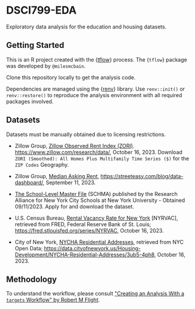 # DSCI799-EDA

Exploratory data analysis for the education and housing datasets.

## Getting Started

This is an R project created with the {[tflow](https://github.com/milesmcbain/tflow)} process. The {`tflow`} package was developed by `@milesmcbain`.

Clone this repository locally to get the analysis code.

Dependencies are managed using the {[renv](https://rstudio.github.io/renv/articles/renv.html#libraries-and-repositories)} library. Use `renv::init()` or `renv::restore()` to reproduce the analysis environment with all required packages involved.

## Datasets

Datasets must be manually obtained due to licensing restrictions.

- Zillow Group, [Zillow Observed Rent Index (ZORI)](https://www.zillow.com/research/data/). https://www.zillow.com/research/data/, October 16, 2023. Download `ZORI (Smoothed): All Homes Plus Multifamily Time Series ($)` for the `ZIP Codes` Geography.

- Zillow Group, [Median Asking Rent](https://streeteasy.com/blog/data-dashboard/), https://streeteasy.com/blog/data-dashboard/, September 11, 2023.

- [The School-Level Master File](https://steinhardt.nyu.edu/research-alliance/research/school-level-master-file) (SCHMA) published by the Research Alliance for New York City Schools at New York University - Obtained 09/11/2023. Apply for and download the dataset.

- U.S. Census Bureau, [Rental Vacancy Rate for New York](https://fred.stlouisfed.org/series/NYRVAC) [NYRVAC], retrieved from FRED, Federal Reserve Bank of St. Louis; https://fred.stlouisfed.org/series/NYRVAC, October 16, 2023.

- City of New York, [NYCHA Residential Addresses](https://data.cityofnewyork.us/Housing-Development/NYCHA-Residential-Addresses/3ub5-4ph8), retrieved from NYC Open Data; https://data.cityofnewyork.us/Housing-Development/NYCHA-Residential-Addresses/3ub5-4ph8, October 16, 2023.

## Methodology

To understand the workflow, please consult ["Creating an Analysis With a `targets` Workflow" by Robert M Flight](https://rmflight.github.io/posts/2022-09-27-creating-an-analysis-using-targets/#tldr).
